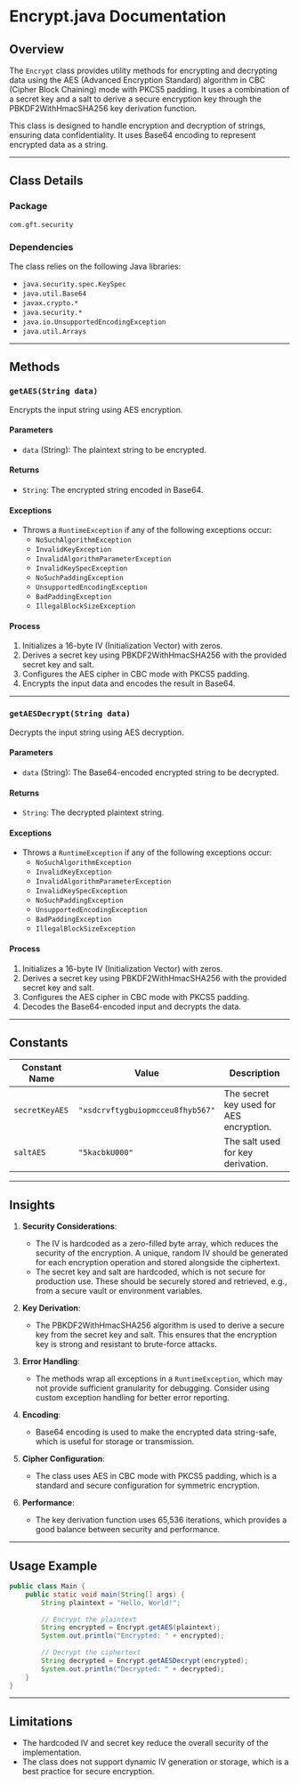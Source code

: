 # Encrypt.java Documentation

## Overview

The `Encrypt` class provides utility methods for encrypting and decrypting data using the AES (Advanced Encryption Standard) algorithm in CBC (Cipher Block Chaining) mode with PKCS5 padding. It uses a combination of a secret key and a salt to derive a secure encryption key through the PBKDF2WithHmacSHA256 key derivation function.

This class is designed to handle encryption and decryption of strings, ensuring data confidentiality. It uses Base64 encoding to represent encrypted data as a string.

---

## Class Details

### Package
`com.gft.security`

### Dependencies
The class relies on the following Java libraries:
- `java.security.spec.KeySpec`
- `java.util.Base64`
- `javax.crypto.*`
- `java.security.*`
- `java.io.UnsupportedEncodingException`
- `java.util.Arrays`

---

## Methods

### `getAES(String data)`
Encrypts the input string using AES encryption.

#### Parameters
- `data` (String): The plaintext string to be encrypted.

#### Returns
- `String`: The encrypted string encoded in Base64.

#### Exceptions
- Throws a `RuntimeException` if any of the following exceptions occur:
  - `NoSuchAlgorithmException`
  - `InvalidKeyException`
  - `InvalidAlgorithmParameterException`
  - `InvalidKeySpecException`
  - `NoSuchPaddingException`
  - `UnsupportedEncodingException`
  - `BadPaddingException`
  - `IllegalBlockSizeException`

#### Process
1. Initializes a 16-byte IV (Initialization Vector) with zeros.
2. Derives a secret key using PBKDF2WithHmacSHA256 with the provided secret key and salt.
3. Configures the AES cipher in CBC mode with PKCS5 padding.
4. Encrypts the input data and encodes the result in Base64.

---

### `getAESDecrypt(String data)`
Decrypts the input string using AES decryption.

#### Parameters
- `data` (String): The Base64-encoded encrypted string to be decrypted.

#### Returns
- `String`: The decrypted plaintext string.

#### Exceptions
- Throws a `RuntimeException` if any of the following exceptions occur:
  - `NoSuchAlgorithmException`
  - `InvalidKeyException`
  - `InvalidAlgorithmParameterException`
  - `InvalidKeySpecException`
  - `NoSuchPaddingException`
  - `UnsupportedEncodingException`
  - `BadPaddingException`
  - `IllegalBlockSizeException`

#### Process
1. Initializes a 16-byte IV (Initialization Vector) with zeros.
2. Derives a secret key using PBKDF2WithHmacSHA256 with the provided secret key and salt.
3. Configures the AES cipher in CBC mode with PKCS5 padding.
4. Decodes the Base64-encoded input and decrypts the data.

---

## Constants

| Constant Name   | Value                          | Description                                      |
|------------------|--------------------------------|--------------------------------------------------|
| `secretKeyAES`  | `"xsdcrvftygbuiopmcceu8fhyb567"` | The secret key used for AES encryption.         |
| `saltAES`       | `"5kacbkU000"`                 | The salt used for key derivation.               |

---

## Insights

1. **Security Considerations**:
   - The IV is hardcoded as a zero-filled byte array, which reduces the security of the encryption. A unique, random IV should be generated for each encryption operation and stored alongside the ciphertext.
   - The secret key and salt are hardcoded, which is not secure for production use. These should be securely stored and retrieved, e.g., from a secure vault or environment variables.

2. **Key Derivation**:
   - The PBKDF2WithHmacSHA256 algorithm is used to derive a secure key from the secret key and salt. This ensures that the encryption key is strong and resistant to brute-force attacks.

3. **Error Handling**:
   - The methods wrap all exceptions in a `RuntimeException`, which may not provide sufficient granularity for debugging. Consider using custom exception handling for better error reporting.

4. **Encoding**:
   - Base64 encoding is used to make the encrypted data string-safe, which is useful for storage or transmission.

5. **Cipher Configuration**:
   - The class uses AES in CBC mode with PKCS5 padding, which is a standard and secure configuration for symmetric encryption.

6. **Performance**:
   - The key derivation function uses 65,536 iterations, which provides a good balance between security and performance.

---

## Usage Example

```java
public class Main {
    public static void main(String[] args) {
        String plaintext = "Hello, World!";
        
        // Encrypt the plaintext
        String encrypted = Encrypt.getAES(plaintext);
        System.out.println("Encrypted: " + encrypted);
        
        // Decrypt the ciphertext
        String decrypted = Encrypt.getAESDecrypt(encrypted);
        System.out.println("Decrypted: " + decrypted);
    }
}
```

---

## Limitations
- The hardcoded IV and secret key reduce the overall security of the implementation.
- The class does not support dynamic IV generation or storage, which is a best practice for secure encryption.
